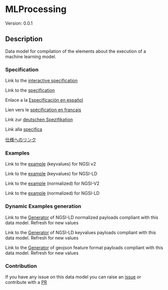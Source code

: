 # MLProcessing
Version: 0.0.1

## Description 

Data model for compilation of the elements about the execution of a machine learning model.
### Specification

Link to the [interactive specification](https://swagger.lab.fiware.org/?url=https://smart-data-models.github.io/dataModel.MachineLearning/MLProcessing/swagger.yaml)

Link to the [specification](https://github.com/smart-data-models/dataModel.MachineLearning/blob/master/MLProcessing/doc/spec.md)

Enlace a la [Especificación en español](https://github.com/smart-data-models/dataModel.MachineLearning/blob/master/MLProcessing/doc/spec_ES.md)

Lien vers le [spécification en français](https://github.com/smart-data-models/dataModel.MachineLearning/blob/master/MLProcessing/doc/spec_FR.md)

Link zur [deutschen Spezifikation](https://github.com/smart-data-models/dataModel.MachineLearning/blob/master/MLProcessing/doc/spec_DE.md)

Link alla [specifica](https://github.com/smart-data-models/dataModel.MachineLearning/blob/master/MLProcessing/doc/spec_IT.md)

[仕様へのリンク](https://github.com/smart-data-models/dataModel.MachineLearning/blob/master/MLProcessing/doc/spec_JA.md)
### Examples

Link to the [example](https://smart-data-models.github.io/dataModel.MachineLearning/MLProcessing/examples/example.json) (keyvalues) for NGSI v2

Link to the [example](https://smart-data-models.github.io/dataModel.MachineLearning/MLProcessing/examples/example.jsonld) (keyvalues) for NGSI-LD

Link to the [example](https://smart-data-models.github.io/dataModel.MachineLearning/MLProcessing/examples/example-normalized.json) (normalized) for NGSI-V2

Link to the [example](https://smart-data-models.github.io/dataModel.MachineLearning/MLProcessing/examples/example-normalized.jsonld) (normalized) for NGSI-LD
### Dynamic Examples generation

Link to the [Generator](https://smartdatamodels.org/extra/ngsi-ld_generator.php?schemaUrl=https://raw.githubusercontent.com/smart-data-models/dataModel.MachineLearning/master/MLProcessing/schema.json&email=info@smartdatamodels.org) of NGSI-LD normalized payloads compliant with this data model. Refresh for new values

Link to the [Generator](https://smartdatamodels.org/extra/ngsi-ld_generator_keyvalues.php?schemaUrl=https://raw.githubusercontent.com/smart-data-models/dataModel.MachineLearning/master/MLProcessing/schema.json&email=info@smartdatamodels.org) of NGSI-LD keyvalues payloads compliant with this data model. Refresh for new values

Link to the [Generator](https://smartdatamodels.org/extra/geojson_features_generator.php?schemaUrl=https://raw.githubusercontent.com/smart-data-models/dataModel.MachineLearning/master/MLProcessing/schema.json&email=info@smartdatamodels.org) of geojson feature format payloads compliant with this data model. Refresh for new values
### Contribution

 If you have any issue on this data model you can raise an [issue](https://github.com/smart-data-models/dataModel.MachineLearning/issues)  or contribute with a [PR](https://github.com/smart-data-models/dataModel.MachineLearning/pulls)